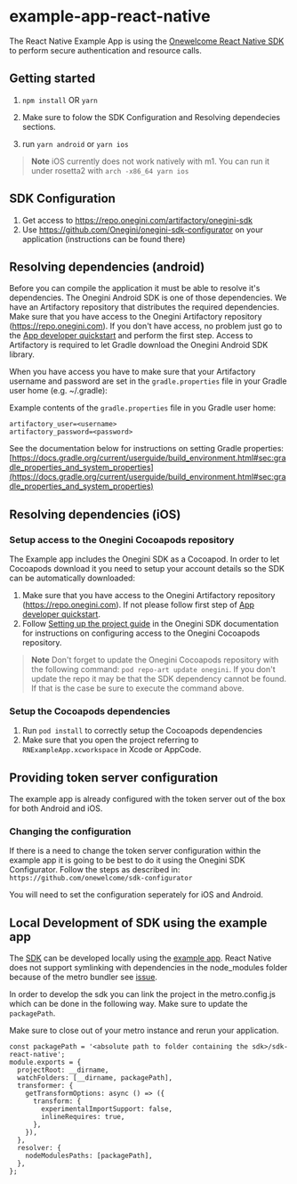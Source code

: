 # example-app-react-native

The React Native Example App is using the [Onewelcome React Native SDK](https://github.com/onewelcome/sdk-react-native) to perform secure authentication and resource calls. 
## Getting started

1. `npm install` OR `yarn`

2. Make sure to folow the SDK Configuration and Resolving dependecies sections.
3. run `yarn android` or `yarn ios`
>**Note** iOS currently does not work natively with m1. You can run it under rosetta2 with `arch -x86_64 yarn ios` 

## SDK Configuration

1. Get access to https://repo.onegini.com/artifactory/onegini-sdk
2. Use https://github.com/Onegini/onegini-sdk-configurator on your application (instructions can be found there)


## Resolving dependencies (android)

Before you can compile the application it must be able to resolve it's dependencies. The Onegini Android SDK is one of those dependencies.
We have an Artifactory repository that distributes the required dependencies. Make sure that you have access to the Onegini Artifactory
repository (https://repo.onegini.com). If you don't have access, no problem just go to
the [App developer quickstart](https://docs.onegini.com/app-developer-quickstart.html#step1) and perform the first step. Access to
Artifactory is required to let Gradle download the Onegini Android SDK library.

When you have access you have to make sure that your Artifactory username and password are set in the `gradle.properties` file in your
Gradle user home
(e.g. ~/.gradle):

Example contents of the `gradle.properties` file in you Gradle user home:

```
artifactory_user=<username>
artifactory_password=<password>
```

See the documentation below for instructions on setting Gradle properties:
[https://docs.gradle.org/current/userguide/build_environment.html#sec:gradle_properties_and_system_properties](https://docs.gradle.org/current/userguide/build_environment.html#sec:gradle_properties_and_system_properties)



## Resolving dependencies (iOS)
### Setup access to the Onegini Cocoapods repository
The Example app includes the Onegini SDK as a Cocoapod. In order to let Cocoapods download it you need to setup your account details so the SDK can be
automatically downloaded:
1. Make sure that you have access to the Onegini Artifactory repository (https://repo.onegini.com). If not please follow first step of [App developer quickstart](https://docs.onegini.com/app-developer-quickstart.html).
2. Follow [Setting up the project guide](https://docs.onegini.com/ios-sdk/topics/setting-up-the-project.html#cocoapods) in the Onegini SDK documentation for
instructions on configuring access to the Onegini Cocoapods repository.

>**Note** Don't forget to update the Onegini Cocoapods repository with the following command: `pod repo-art update onegini`. If you don't update the repo it may
be that the SDK dependency cannot be found. If that is the case be sure to execute the command above.

### Setup the Cocoapods dependencies
1. Run `pod install` to correctly setup the Cocoapods dependencies
2. Make sure that you open the project referring to `RNExampleApp.xcworkspace` in Xcode or AppCode.

## Providing token server configuration
The example app is already configured with the token server out of the box for both Android and iOS. 


### Changing the configuration
If there is a need to change the token server configuration within the example app it is going to be best to do it using the Onegini SDK Configurator. Follow
the steps as described in: `https://github.com/onewelcome/sdk-configurator`

You will need to set the configuration seperately for iOS and Android.

## Local Development of SDK using the example app
  
The [SDK](https://github.com/onewelcome/sdk-react-native) can be developed locally using the [example app](https://github.com/onewelcome/example-app-react-native). 
React Native does not support symlinking with dependencies in the node_modules folder because of the metro bundler see [issue](https://github.com/facebook/metro/issues/1).

In order to develop the sdk you can link the project in the metro.config.js which can be done in the following way. Make sure to update the `packagePath`.

Make sure to close out of your metro instance and rerun your application. 


```
const packagePath = '<absolute path to folder containing the sdk>/sdk-react-native';
module.exports = {
  projectRoot: __dirname,
  watchFolders: [__dirname, packagePath],
  transformer: {
    getTransformOptions: async () => ({
      transform: {
        experimentalImportSupport: false,
        inlineRequires: true,
      },
    }),
  },
  resolver: {
    nodeModulesPaths: [packagePath],
  },
};
```
